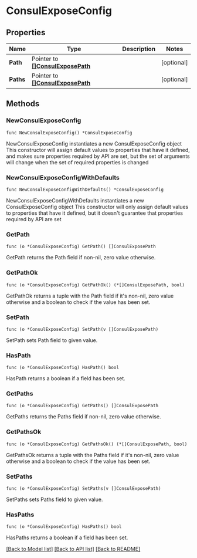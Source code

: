 # ConsulExposeConfig

## Properties

Name | Type | Description | Notes
------------ | ------------- | ------------- | -------------
**Path** | Pointer to [**[]ConsulExposePath**](ConsulExposePath.md) |  | [optional] 
**Paths** | Pointer to [**[]ConsulExposePath**](ConsulExposePath.md) |  | [optional] 

## Methods

### NewConsulExposeConfig

`func NewConsulExposeConfig() *ConsulExposeConfig`

NewConsulExposeConfig instantiates a new ConsulExposeConfig object
This constructor will assign default values to properties that have it defined,
and makes sure properties required by API are set, but the set of arguments
will change when the set of required properties is changed

### NewConsulExposeConfigWithDefaults

`func NewConsulExposeConfigWithDefaults() *ConsulExposeConfig`

NewConsulExposeConfigWithDefaults instantiates a new ConsulExposeConfig object
This constructor will only assign default values to properties that have it defined,
but it doesn't guarantee that properties required by API are set

### GetPath

`func (o *ConsulExposeConfig) GetPath() []ConsulExposePath`

GetPath returns the Path field if non-nil, zero value otherwise.

### GetPathOk

`func (o *ConsulExposeConfig) GetPathOk() (*[]ConsulExposePath, bool)`

GetPathOk returns a tuple with the Path field if it's non-nil, zero value otherwise
and a boolean to check if the value has been set.

### SetPath

`func (o *ConsulExposeConfig) SetPath(v []ConsulExposePath)`

SetPath sets Path field to given value.

### HasPath

`func (o *ConsulExposeConfig) HasPath() bool`

HasPath returns a boolean if a field has been set.

### GetPaths

`func (o *ConsulExposeConfig) GetPaths() []ConsulExposePath`

GetPaths returns the Paths field if non-nil, zero value otherwise.

### GetPathsOk

`func (o *ConsulExposeConfig) GetPathsOk() (*[]ConsulExposePath, bool)`

GetPathsOk returns a tuple with the Paths field if it's non-nil, zero value otherwise
and a boolean to check if the value has been set.

### SetPaths

`func (o *ConsulExposeConfig) SetPaths(v []ConsulExposePath)`

SetPaths sets Paths field to given value.

### HasPaths

`func (o *ConsulExposeConfig) HasPaths() bool`

HasPaths returns a boolean if a field has been set.


[[Back to Model list]](../README.md#documentation-for-models) [[Back to API list]](../README.md#documentation-for-api-endpoints) [[Back to README]](../README.md)



